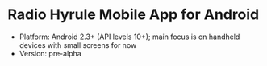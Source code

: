 # Radio Hyrule Mobile App for Android

- Platform: Android 2.3+ (API levels 10+); main focus is on handheld devices with small screens for now
- Version: pre-alpha
